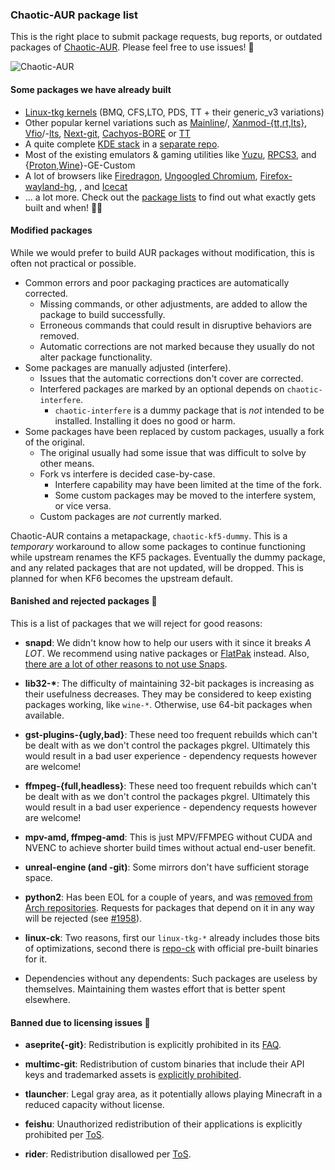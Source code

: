 ### Chaotic-AUR package list

This is the right place to submit package requests, bug reports, or outdated packages of [Chaotic-AUR](https://aur.chaotic.cx). Please feel free to use issues! 📜

![Chaotic-AUR](https://avatars.githubusercontent.com/u/66071775?s=400&u=99bc0536e7e77fe3e58839996600848f2d930ed5&v=4)

#### Some packages we have already built

- [Linux-tkg kernels](https://github.com/Frogging-Family/linux-tkg) (BMQ, CFS,LTO, PDS, TT + their generic_v3 variations)
- Other popular kernel variations such as [Mainline](https://aur.archlinux.org/packages/linux-mainline)/, [Xanmod-{tt,rt,lts}](https://aur.archlinux.org/packages?O=0&SeB=nd&K=xanmod), [Vfio](https://aur.archlinux.org/packages/linux-vfio)/-[lts](https://aur.archlinux.org/packages/linux-vfio-lts), [Next-git](https://aur.archlinux.org/packages/linux-next-git), [Cachyos-BORE](https://aur.archlinux.org/packages/linux-cachyos-bore) or [TT](https://aur.archlinux.org/packages/linux-tt)
- A quite complete [KDE stack](https://invent.kde.org/explore/groups?sort=name_asc) in a [separate repo](https://forum.garudalinux.org/t/kde-6-repository-testing/31442). 
- Most of the existing emulators & gaming utilities like [Yuzu](https://yuzu-emu.org/), [RPCS3](https://github.com/RPCS3/rpcs3), and {[Proton](https://github.com/GloriousEggroll/proton-ge-custom),[Wine](https://github.com/GloriousEggroll/wine-ge-custom)}-GE-Custom
- A lot of browsers like [Firedragon](https://github.com/dr460nf1r3/firedragon-browser), [Ungoogled Chromium](https://github.com/Eloston/ungoogled-chromium), [Firefox-wayland-hg](https://aur.archlinux.org/packages/firefox-wayland-hg), , and [Icecat](http://www.gnu.org/software/gnuzilla/)
- ... a lot more. Check out the [package lists](https://github.com/chaotic-aur/packages/find/main) to find out what exactly gets built and when! 🕵️‍♀️

#### Modified packages

While we would prefer to build AUR packages without modification, this is often not practical or possible.

- Common errors and poor packaging practices are automatically corrected.
    + Missing commands, or other adjustments, are added to allow the package to build successfully.
    + Erroneous commands that could result in disruptive behaviors are removed.
    + Automatic corrections are not marked because they usually do not alter package functionality.
- Some packages are manually adjusted (interfere).
    + Issues that the automatic corrections don't cover are corrected.
    + Interfered packages are marked by an optional depends on `chaotic-interfere`.
        -  `chaotic-interfere` is a dummy package that is *not* intended to be installed.  Installing it does no good or harm.
- Some packages have been replaced by custom packages, usually a fork of the original.
    + The original usually had some issue that was difficult to solve by other means.
    + Fork vs interfere is decided case-by-case.
        - Interfere capability may have been limited at the time of the fork.
        - Some custom packages may be moved to the interfere system, or vice versa.
    + Custom packages are *not* currently marked.

Chaotic-AUR contains a metapackage, `chaotic-kf5-dummy`.  This is a *temporary* workaround to allow some packages to continue functioning while upstream renames the KF5 packages.  Eventually the dummy package, and any related packages that are not updated, will be dropped.  This is planned for when KF6 becomes the upstream default.

#### Banished and rejected packages 📑

This is a list of packages that we will reject for good reasons:

- **snapd**: We didn't know how to help our users with it since it breaks *A LOT*. We recommend using native packages or [FlatPak](https://wiki.archlinux.org/title/Flatpak) instead. Also, [there are a lot of other reasons to not use Snaps](https://old.reddit.com/r/linuxmemes/comments/ppyz0g/damn_you_ubuntu/hd7jg1p/).

- **lib32-\***: The difficulty of maintaining 32-bit packages is increasing as their usefulness decreases.  They may be considered to keep existing packages working, like `wine-*`.  Otherwise, use 64-bit packages when available.

- **gst-plugins-{ugly,bad}**: These need too frequent rebuilds which can't be dealt with as we don't control the packages pkgrel. Ultimately this would result in a bad user experience - dependency requests however are welcome!

- **ffmpeg-{full,headless}**:  These need too frequent rebuilds which can't be dealt with as we don't control the packages pkgrel. Ultimately this would result in a bad user experience - dependency requests however are welcome!

- **mpv-amd, ffmpeg-amd**: This is just MPV/FFMPEG without CUDA and NVENC to achieve shorter build times without actual end-user benefit.

- **unreal-engine (and -git)**: Some mirrors don't have sufficient storage space.

- **python2**: Has been EOL for a couple of years, and was [removed from Arch repositories](https://archlinux.org/news/removing-python2-from-the-repositories/). Requests for packages that depend on it in any way will be rejected (see [#1958](https://github.com/chaotic-aur/packages/issues/1958)).

- **linux-ck**: Two reasons, first our `linux-tkg-*` already includes those bits of optimizations, second there is [repo-ck](https://wiki.archlinux.org/title/Unofficial_user_repositories#repo-ck) with official pre-built binaries for it.

- Dependencies without any dependents: Such packages are useless by themselves.  Maintaining them wastes effort that is better spent elsewhere.

#### Banned due to licensing issues 🛑

- **aseprite{-git}**: Redistribution is explicitly prohibited in its [FAQ](https://www.aseprite.org/faq/#can-i-redistribute-aseprite).

- **multimc-git**: Redistribution of custom binaries that include their API keys and trademarked assets is [explicitly prohibited](https://multimc.org/#Branding).

- **tlauncher**: Legal gray area, as it potentially allows playing Minecraft in a reduced capacity without license.

- **feishu**: Unauthorized redistribution of their applications is explicitly prohibited per [ToS](https://www.feishu.cn/en/terms).

- **rider**: Redistribution disallowed per [ToS](https://www.jetbrains.com/legal/docs/toolbox/user).
